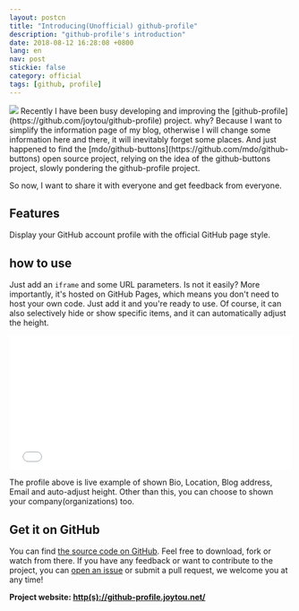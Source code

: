 ```yaml
---
layout: postcn
title: "Introducing(Unofficial) github-profile"
description: "github-profile's introduction"
date: 2018-08-12 16:28:08 +0800
lang: en
nav: post
stickie: false
category: official
tags: [github, profile]
---
```

<img src="//joytou.net/assets/1534058755587.jpg" class="img-responsive">
Recently I have been busy developing and improving the [github-profile](https://github.com/joytou/github-profile) project. why? Because I want to simplify the information page of my blog, otherwise I will change some information here and there, it will inevitably forget some places. And just happened to find the [mdo/github-buttons](https://github.com/mdo/github-buttons) open source project, relying on the idea of ​​the github-buttons project, slowly pondering the github-profile project.

So now, I want to share it with everyone and get feedback from everyone.


## Features
Display your GitHub account profile with the official GitHub page style.


## how to use
Just add an `iframe` and some URL parameters. Is not it easily? More importantly, it's hosted on GitHub Pages, which means you don't need to host your own code. Just add it and you're ready to use. Of course, it can also selectively hide or show specific items, and it can automatically adjust the height. 

<iframe id="fr" src="//github-profile.joytou.net/gh-profile/?user=joytou&bio=true&locations=true&blog=true&email=true&company=false&iframeid=fr" allowtransparency="true" frameborder="0" scrolling="no" height="240" width="100%"></iframe>

The profile above is live example of shown Bio, Location, Blog address, Email and auto-adjust height. Other than this, you can choose to shown your company(organizations) too.


## Get it on GitHub
You can find [the source code on GitHub](https://github.com/joytou/github-profile). Feel free to download, fork or watch from there. If you have any feedback or want to contribute to the project, you can [open an issue](https://github.com/joytou/github-profile/issues) or submit a pull request, we welcome you at any time!

__Project website: [http(s)://github-profile.joytou.net/](http://github-profile.joytou.net/)__